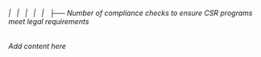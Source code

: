 ###### |   |   |   |   |   ├── Number of compliance checks to ensure CSR programs meet legal requirements

*Add content here*